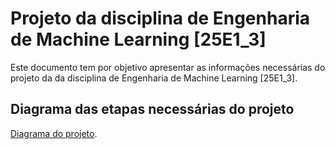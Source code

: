 # Projeto da disciplina de Engenharia de Machine Learning [25E1_3]

Este documento tem por objetivo apresentar as informações necessárias do projeto da da disciplina de Engenharia de Machine Learning [25E1_3].

## Diagrama das etapas necessárias do projeto

[Diagrama do projeto](diagrama.png).